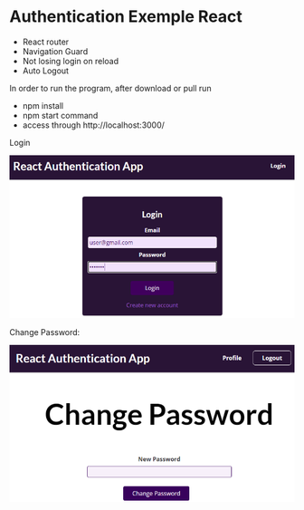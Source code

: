 # Authentication Exemple React


- React router  
- Navigation Guard
- Not losing login on reload
- Auto Logout

In order to run the program, after download or pull run 
- npm install 
- npm start command 
- access through http://localhost:3000/

Login 

![Image](https://github.com/umutguder/Authentication_React/blob/master/Login.PNG)

Change Password:

![Image](https://github.com/umutguder/Authentication_React/blob/master/changePassword.PNG)
